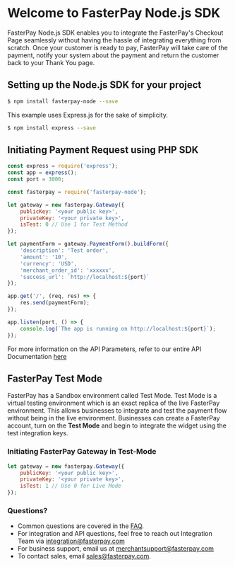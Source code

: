 # Welcome to FasterPay Node.js SDK

FasterPay Node.js SDK enables you to integrate the FasterPay's Checkout Page seamlessly without having the hassle of integrating everything from scratch. Once your customer is ready to pay, FasterPay will take care of the payment, notify your system about the payment and return the customer back to your Thank You page.

## Setting up the Node.js SDK for your project
```sh
$ npm install fasterpay-node --save
```

This example uses Express.js for the sake of simplicity.
```sh
$ npm install express --save
```

## Initiating Payment Request using PHP SDK
```javascript
const express = require('express');
const app = express();
const port = 3000;

const fasterpay = require('fasterpay-node');

let gateway = new fasterpay.Gateway({
    publicKey: '<your public key>',
    privateKey: '<your private key>',
    isTest: 0 // Use 1 for Test Method
});

let paymentForm = gateway.PaymentForm().buildForm({
    'description': 'Test order',
    'amount': '10',
    'currency': 'USD',
    'merchant_order_id': 'xxxxxx',
    'success_url': `http://localhost:${port}`
});

app.get('/', (req, res) => {
    res.send(paymentForm);
});

app.listen(port, () => {
    console.log(`The app is running on http://localhost:${port}`);
});

```
For more information on the API Parameters, refer to our entire API Documentation [here](https://docs.fasterpay.com/api#section-custom-integration)

## FasterPay Test Mode
FasterPay has a Sandbox environment called Test Mode. Test Mode is a virtual testing environment which is an exact replica of the live FasterPay environment. This allows businesses to integrate and test the payment flow without being in the live environment. Businesses can create a FasterPay account, turn on the **Test Mode** and begin to integrate the widget using the test integration keys.

### Initiating FasterPay Gateway in Test-Mode
```javascript
let gateway = new fasterpay.Gateway({
    publicKey: '<your public key>',
    privateKey: '<your private key>',
    isTest: 1 // Use 0 for Live Mode
});
```

### Questions?
* Common questions are covered in the [FAQ](https://www.fasterpay.com/support).
* For integration and API questions, feel free to reach out Integration Team via [integration@fasterpay.com](mailto:integration@fasterpay.com)
* For business support, email us at [merchantsupport@fasterpay.com](mailto:merchantsupport@fasterpay.com)
* To contact sales, email [sales@fasterpay.com](mailto:sales@fasterpay.com).
